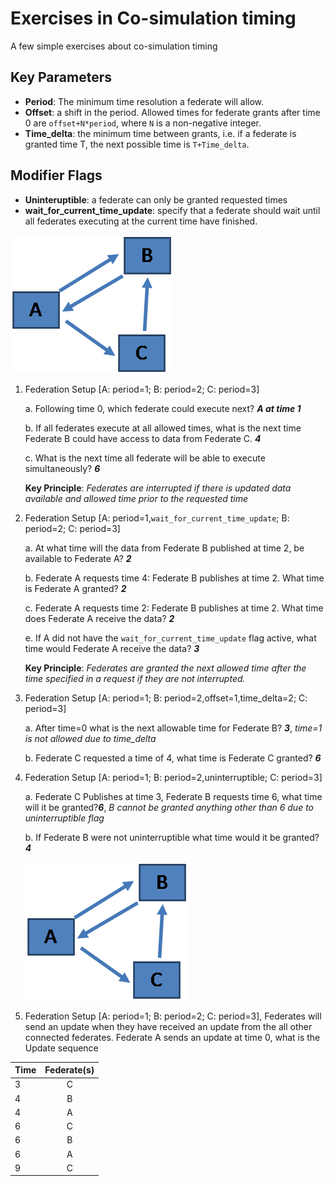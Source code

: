 # Exercises in Co-simulation timing
A few simple exercises about co-simulation timing

## Key Parameters

-   **Period**: The minimum time resolution a federate will allow.
-   **Offset**: a shift in the period.  Allowed times for federate grants after time 0 are `offset+N*period`, where `N` is a non-negative integer.
-   **Time_delta**: the minimum time between grants, i.e. if a federate is granted time T, the next possible time is `T+Time_delta`.

## Modifier Flags

-   **Uninteruptible**: a federate can only be granted requested times
-   **wait_for_current_time_update**:  specify that a federate should wait until all federates executing at the current time have finished.

![Connectivity Diagram](../img/timing_fed_setup.png "Exercise Federate Setup")

1.  Federation Setup \[A:  period=1; B:  period=2; C:  period=3\]

    a.     Following time 0, which federate could execute next? **_A at time 1_**

    b.     If all federates execute at all allowed times, what is the next time Federate B could have access to data from Federate C.  **_4_**

    c.     What is the next time all federate will be able to execute simultaneously? **_6_**


     **Key Principle**:  *Federates are interrupted if there is updated data available and allowed time prior to the requested time*

2.   Federation Setup \[A:  period=1,`wait_for_current_time_update`; B:  period=2; C:  period=3\]

     a.    At what time will the data from Federate B published at time 2, be available to Federate A? **_2_**

     b.    Federate A requests time 4:  Federate B publishes at time 2.  What time is Federate A granted? **_2_**

     c.    Federate A requests time 2:  Federate B publishes at time 2. What time does Federate A receive the data? **_2_**

     e.    If A did not have the `wait_for_current_time_update` flag active, what time would Federate A receive the data? **_3_**


     **Key Principle**:  *Federates are granted the next allowed time after the time specified in a request if they are not interrupted.*

3.   Federation Setup \[A:  period=1; B:  period=2,offset=1,time_delta=2; C:  period=3\]

     a.    After time=0 what is the next allowable time for Federate B? **_3_**, *time=1 is not allowed due to time_delta*

     b.    Federate C requested a time of 4, what time is Federate C granted? **_6_**

4.  Federation Setup \[A:  period=1; B:  period=2,uninterruptible; C:  period=3\]

    a.    Federate C Publishes at time 3,  Federate B requests time 6, what time will it be granted?**_6_**, _B cannot be granted anything other than 6 due to uninterruptible flag_

    b.    If Federate B were not uninterruptible what time would it be granted? **_4_**

     ![Connectivity Diagram](../img/timing_fed_setup.png "Exercise Federate Setup")

5.  Federation Setup \[A:  period=1; B:  period=2; C:  period=3\], Federates will send an update when they have received an update from the all other connected federates.  Federate A sends an update at time 0, what is the Update sequence

<center>

| Time        | Federate(s)     |
| ------------- |:-------------:|
|    3   |   C    |
|    4   |   B    |
|    4   |   A    |
|    6   |   C    |
|    6   |   B    |
|    6   |   A    |
|    9   |   C    |

</center>
